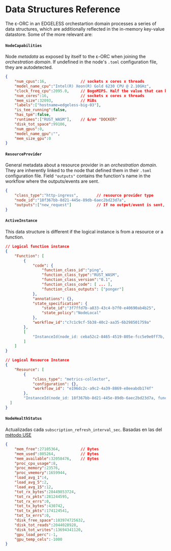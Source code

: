 # Data Structures Reference

The ε-ORC in an EDGELESS orchestartion domain processes a series of data structures, which are additionally reflected in the in-memory key-value datastore.
Some of the more relevant are:

#### `NodeCapabilities`
Node *metadata* as exposed by itself to the ε-ORC when joining the *orchestration domain*. If undefined in the node's `.toml` configuration file, they are autodetected.
```json
{
    "num_cpus":16,               // sockets x cores x threads
    "model_name_cpu":"Intel(R) Xeon(R) Gold 6230 CPU @ 2.10GHz",
    "clock_freq_cpu":2095.0,     // BogoMIPS. Half the value that can be seen with lscpu or /proc/cpuinfo
    "num_cores":16,              // sockets x cores x threads
    "mem_size":32093,            // MiBs
    "labels":["hostname=edgeless-big-03"],
    "is_tee_running":false,
    "has_tpm":false,
    "runtimes":["RUST_WASM"],    // &/or "DOCKER"
    "disk_tot_space":99106,
    "num_gpus":0,
    "model_name_gpu":"",
    "mem_size_gpu":0
}
```

#### `ResourceProvider`
General metadata about a resource provider in an *orchestration domain*. They are inherently linked to the node that defined them in their `.toml` configuration file.
Field `"outputs"` contains the function's name in the workflow where the outputs/events are sent.
```json
{
    "class_type":"http-ingress",        // resource provider type
    "node_id":"18f367bb-8d21-445e-89db-6aec2bd23d7a",
    "outputs":["new_request"]           // If no output/event is sent, empty array []
}
```

#### `ActiveInstance`
This data structure is different if the logical instance is from a resource or a function.
```json
// Logical function instance
{
    "Function": [
        {
            "code": {
                "function_class_id":"ping",
                "function_class_type":"RUST_WASM",
                "function_class_version":"0.1",
                "function_class_code": [ ... ],
                "function_class_outputs": ["ponger"]
            },
            "annotations": {},
            "state_specification": {
                "state_id":"3f7ffd7b-a833-43c4-b7f0-e40690ab4b25",      // No idea
                "state_policy":"NodeLocal"
            },
            "workflow_id":"c7c1c9cf-5b38-40c2-aa35-6b298501759a"
        },
        [
            "InstanceId(node_id: ceba52c2-8465-4519-805e-fcc5e9e0ff7b, function_id: 90082fba-348a-4d06-8151-2bcf215fcd71)"       // This is a single string. Not parseable
        ]
    ]
}

// Logical Resource Instance
{
    "Resource": [
        {
            "class_type": "metrics-collector",
            "configuration": {},
            "workflow_id": "e196dc2c-a9c2-4a39-8869-e8eeabdb174f"
        },
        "InstanceId(node_id: 18f367bb-8d21-445e-89db-6aec2bd23d7a, function_id: 2167edbc-888f-4ba6-9583-1bd2431feea7)"          // This is a single string. Not parseable
  ]
}
```

#### `NodeHealthStatus`
Actualizadas cada `subscription_refresh_interval_sec`.
Basadas en las del [método USE](https://www.brendangregg.com/usemethod.html)
```json
{
    "mem_free":27105364,         // Bytes
    "mem_used":805264,           // Bytes
    "mem_available":32058476,    // Bytes
    "proc_cpu_usage":8,
    "proc_memory":23576,
    "proc_vmemory":1659944,
    "load_avg_1":4,
    "load_avg_5":2,
    "load_avg_15":12,
    "tot_rx_bytes":28449853724,
    "tot_rx_pkts":281244595,
    "tot_rx_errs":0,
    "tot_tx_bytes":430742,
    "tot_tx_pkts":174124541,
    "tot_tx_errs":0,
    "disk_free_space":103974725632,
    "disk_tot_reads":2044028928,
    "disk_tot_writes":13694341120,
    "gpu_load_perc":-1,
    "gpu_temp_cels":-1000
}
```
